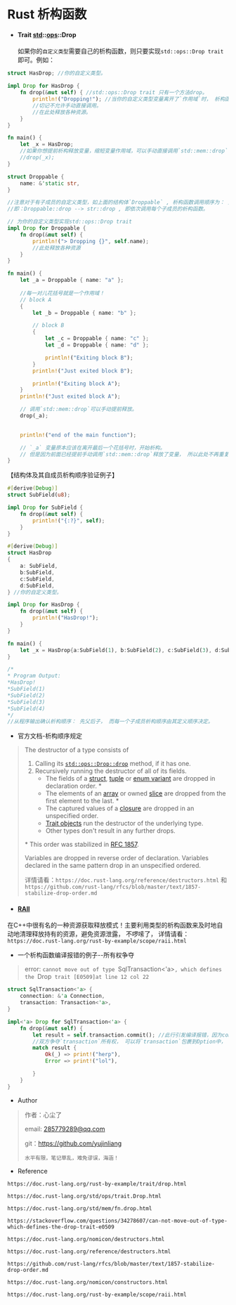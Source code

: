 # 					Rust 析构函数

- #### Trait [std](https://doc.rust-lang.org/std/index.html)::[ops](https://doc.rust-lang.org/std/ops/index.html)::Drop

  如果你的`自定义类型`需要自己的析构函数，则只要实现`std::ops::Drop trait` 即可。例如：

  

```rust
struct HasDrop; //你的自定义类型。

impl Drop for HasDrop {
    fn drop(&mut self) { //std::ops::Drop trait 只有一个方法drop。
        println!("Dropping!"); //当你的自定义类型变量离开了`作用域`时， 析构函数drop被自动调用！
        //切记不允许手动直接调用。 
        //在此处释放各种资源。
    }
}

fn main() {
    let _x = HasDrop; 
    //如果你想提前析构释放变量，缩短变量作用域，可以手动直接调用`std::mem::drop`
    //drop(_x);
}
```

```rust
struct Droppable {
    name: &'static str,
}

//注意对于有子成员的自定义类型，如上面的结构体`Droppable` , 析构函数调用顺序为： 先整体后局部， 先父后子！
//即：Droppable::drop --> str::drop , 即依次调用每个子成员的析构函数。

// 为你的自定义类型实现std::ops::Drop trait 
impl Drop for Droppable {
    fn drop(&mut self) {
        println!("> Dropping {}", self.name);
        //此处释放各种资源
    }
}

fn main() {
    let _a = Droppable { name: "a" };
    
    //每一对儿花括号就是一个作用域！
    // block A
    {
        let _b = Droppable { name: "b" };

        // block B
        {
            let _c = Droppable { name: "c" };
            let _d = Droppable { name: "d" };

            println!("Exiting block B");
        }
        println!("Just exited block B");

        println!("Exiting block A");
    }
    println!("Just exited block A");

    // 调用`std::mem::drop`可以手动提前释放。
    drop(_a);
   

    println!("end of the main function");

    // `_a` 变量原本应该在离开最后一个花括号时，开始析构。
    // 但是因为前面已经提前手动调用`std::mem::drop`释放了变量， 所以此处不再重复析构。
}

```

【结构体及其自成员析构顺序验证例子】

```rust
#[derive(Debug)]
struct SubField(u8);

impl Drop for SubField {
    fn drop(&mut self) {
        println!("{:?}", self);
    }
}

#[derive(Debug)]
struct HasDrop
{
    a: SubField,
    b:SubField,
    c:SubField,
    d:SubField,
} //你的自定义类型。

impl Drop for HasDrop {
    fn drop(&mut self) { 
        println!("HasDrop!");
    }
}

fn main() {
    let _x = HasDrop{a:SubField(1), b:SubField(2), c:SubField(3), d:SubField(4)};
}

/*
* Program Output:
*HasDrop!
*SubField(1)
*SubField(2)
*SubField(3)
*SubField(4)
*/
//从程序输出确认析构顺序： 先父后子， 而每一个子成员析构顺序由其定义顺序决定。
```



- 官方文档-析构顺序规定

> The destructor of a type consists of
>
> 1. Calling its [`std::ops::Drop::drop`](https://doc.rust-lang.org/std/ops/trait.Drop.html) method, if it has one.
> 2. Recursively running the destructor of all of its fields.
>    - The fields of a [struct](https://doc.rust-lang.org/reference/types/struct.html), [tuple](https://doc.rust-lang.org/reference/types/tuple.html) or [enum variant](https://doc.rust-lang.org/reference/types/enum.html) are dropped in declaration order. *
>    - The elements of an [array](https://doc.rust-lang.org/reference/types/array.html) or owned [slice](https://doc.rust-lang.org/reference/types/array.html) are dropped from the first element to the last. *
>    - The captured values of a [closure](https://doc.rust-lang.org/reference/types/closure.html) are dropped in an unspecified order.
>    - [Trait objects](https://doc.rust-lang.org/reference/types/trait-object.html) run the destructor of the underlying type.
>    - Other types don't result in any further drops.
>
> \* This order was stabilized in [RFC 1857](https://github.com/rust-lang/rfcs/blob/master/text/1857-stabilize-drop-order.md).
>
> Variables are dropped in reverse order of declaration. Variables declared in the same pattern drop in an unspecified ordered.
>
> 详情请看：`https://doc.rust-lang.org/reference/destructors.html` 和`https://github.com/rust-lang/rfcs/blob/master/text/1857-stabilize-drop-order.md`



- #### [RAII](https://doc.rust-lang.org/rust-by-example/scope/raii.html#raii)

在C++中很有名的一种资源获取释放模式！主要利用类型的析构函数来及时地自动地清理释放持有的资源，避免资源泄露， 不啰嗦了， 详情请看：`https://doc.rust-lang.org/rust-by-example/scope/raii.html`



- 一个析构函数编译报错的例子--所有权争夺

> error: `cannot move out of type `SqlTransaction<'a>`, which defines the `Drop` trait [E0509]at line 12 col 22`

```rust
struct SqlTransaction<'a> {
    connection: &'a Connection,
    transaction: Transaction<'a>,
}

impl<'a> Drop for SqlTransaction<'a> {
    fn drop(&mut self) {
        let result = self.transaction.commit(); //此行引发编译报错，因为commit(self)会转移走`transaction`所有权。
        //双方争夺`transaction`所有权， 可以将`transaction`包裹到Option中， 然后以Option::take让self放弃`transaction`的所有权； 或者替换掉commit(self)，换成引用类的接口。详情请看：`https://stackoverflow.com/questions/34278607/can-not-move-out-of-type-which-defines-the-drop-trait-e0509`
        match result {
            Ok(_) => print!("herp"),
            Error => print!("lol"),

        }
    }
}
```





- Author

> 作者：心尘了
>
> email: [285779289@qq.com](mailto:285779289@qq.com)
>
> git：https://github.com/yujinliang
>
> `水平有限，笔记草乱，难免谬误，海涵！`



- Reference

`https://doc.rust-lang.org/rust-by-example/trait/drop.html`

`https://doc.rust-lang.org/std/ops/trait.Drop.html`

`https://doc.rust-lang.org/std/mem/fn.drop.html`

`https://stackoverflow.com/questions/34278607/can-not-move-out-of-type-which-defines-the-drop-trait-e0509`

`https://doc.rust-lang.org/nomicon/destructors.html`

`https://doc.rust-lang.org/reference/destructors.html`

`https://github.com/rust-lang/rfcs/blob/master/text/1857-stabilize-drop-order.md`

`https://doc.rust-lang.org/nomicon/constructors.html`

`https://doc.rust-lang.org/rust-by-example/scope/raii.html`